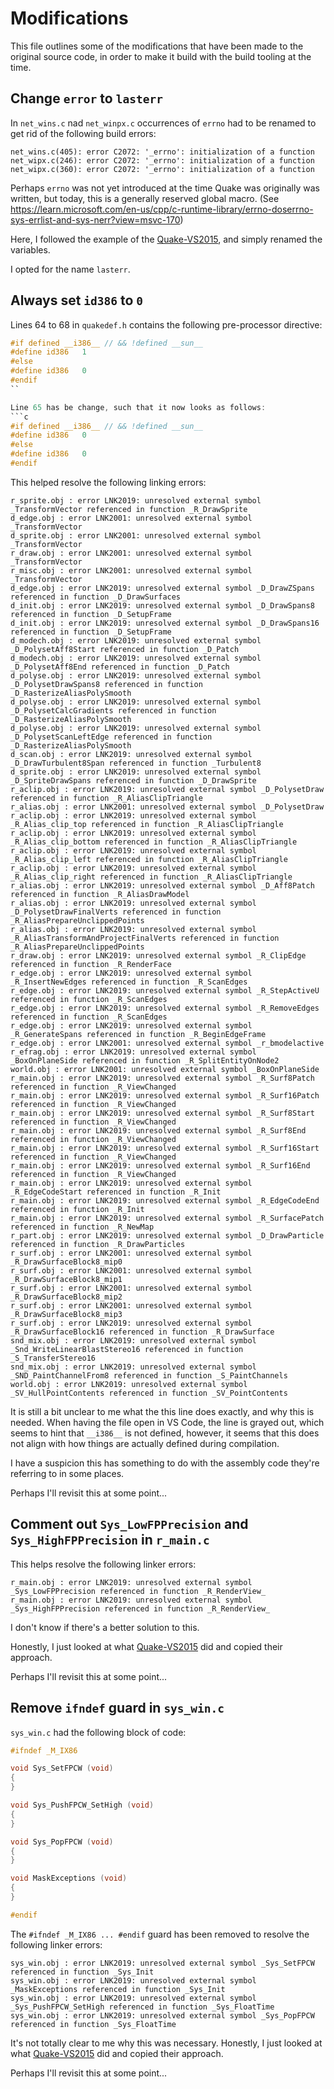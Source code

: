 # Modifications

This file outlines some of the modifications that have been made to the original source code, in order to make it build with the build tooling at the time.

## Change `error` to `lasterr`

In `net_wins.c` nad `net_winpx.c` occurrences of `errno` had to be renamed to get rid of the following build errors:

```log
net_wins.c(405): error C2072: '_errno': initialization of a function
net_wipx.c(246): error C2072: '_errno': initialization of a function
net_wipx.c(360): error C2072: '_errno': initialization of a function
```

Perhaps `errno` was not yet introduced at the time Quake was originally was written, but today, this is a generally reserved global macro. (See https://learn.microsoft.com/en-us/cpp/c-runtime-library/errno-doserrno-sys-errlist-and-sys-nerr?view=msvc-170)

Here, I followed the example of the [Quake-VS2015](https://github.com/philipbuuck/Quake-VS2015/tree/master), and simply renamed the variables.

I opted for the name `lasterr`.

## Always set `id386` to `0`

Lines 64 to 68 in `quakedef.h` contains the following pre-processor directive:
```c
#if defined __i386__ // && !defined __sun__
#define id386	1
#else
#define id386	0
#endif
`` 

Line 65 has be change, such that it now looks as follows:
```c
#if defined __i386__ // && !defined __sun__
#define id386	0
#else
#define id386	0
#endif
```

This helped resolve the following linking errors:
```log
r_sprite.obj : error LNK2019: unresolved external symbol _TransformVector referenced in function _R_DrawSprite
d_edge.obj : error LNK2001: unresolved external symbol _TransformVector
d_sprite.obj : error LNK2001: unresolved external symbol _TransformVector
r_draw.obj : error LNK2001: unresolved external symbol _TransformVector
r_misc.obj : error LNK2001: unresolved external symbol _TransformVector
d_edge.obj : error LNK2019: unresolved external symbol _D_DrawZSpans referenced in function _D_DrawSurfaces
d_init.obj : error LNK2019: unresolved external symbol _D_DrawSpans8 referenced in function _D_SetupFrame
d_init.obj : error LNK2019: unresolved external symbol _D_DrawSpans16 referenced in function _D_SetupFrame
d_modech.obj : error LNK2019: unresolved external symbol _D_PolysetAff8Start referenced in function _D_Patch
d_modech.obj : error LNK2019: unresolved external symbol _D_PolysetAff8End referenced in function _D_Patch
d_polyse.obj : error LNK2019: unresolved external symbol _D_PolysetDrawSpans8 referenced in function _D_RasterizeAliasPolySmooth
d_polyse.obj : error LNK2019: unresolved external symbol _D_PolysetCalcGradients referenced in function _D_RasterizeAliasPolySmooth
d_polyse.obj : error LNK2019: unresolved external symbol _D_PolysetScanLeftEdge referenced in function _D_RasterizeAliasPolySmooth
d_scan.obj : error LNK2019: unresolved external symbol _D_DrawTurbulent8Span referenced in function _Turbulent8
d_sprite.obj : error LNK2019: unresolved external symbol _D_SpriteDrawSpans referenced in function _D_DrawSprite
r_aclip.obj : error LNK2019: unresolved external symbol _D_PolysetDraw referenced in function _R_AliasClipTriangle
r_alias.obj : error LNK2001: unresolved external symbol _D_PolysetDraw
r_aclip.obj : error LNK2019: unresolved external symbol _R_Alias_clip_top referenced in function _R_AliasClipTriangle
r_aclip.obj : error LNK2019: unresolved external symbol _R_Alias_clip_bottom referenced in function _R_AliasClipTriangle
r_aclip.obj : error LNK2019: unresolved external symbol _R_Alias_clip_left referenced in function _R_AliasClipTriangle
r_aclip.obj : error LNK2019: unresolved external symbol _R_Alias_clip_right referenced in function _R_AliasClipTriangle
r_alias.obj : error LNK2019: unresolved external symbol _D_Aff8Patch referenced in function _R_AliasDrawModel
r_alias.obj : error LNK2019: unresolved external symbol _D_PolysetDrawFinalVerts referenced in function _R_AliasPrepareUnclippedPoints
r_alias.obj : error LNK2019: unresolved external symbol _R_AliasTransformAndProjectFinalVerts referenced in function _R_AliasPrepareUnclippedPoints
r_draw.obj : error LNK2019: unresolved external symbol _R_ClipEdge referenced in function _R_RenderFace
r_edge.obj : error LNK2019: unresolved external symbol _R_InsertNewEdges referenced in function _R_ScanEdges
r_edge.obj : error LNK2019: unresolved external symbol _R_StepActiveU referenced in function _R_ScanEdges
r_edge.obj : error LNK2019: unresolved external symbol _R_RemoveEdges referenced in function _R_ScanEdges
r_edge.obj : error LNK2019: unresolved external symbol _R_GenerateSpans referenced in function _R_BeginEdgeFrame
r_edge.obj : error LNK2001: unresolved external symbol _r_bmodelactive
r_efrag.obj : error LNK2019: unresolved external symbol _BoxOnPlaneSide referenced in function _R_SplitEntityOnNode2
world.obj : error LNK2001: unresolved external symbol _BoxOnPlaneSide
r_main.obj : error LNK2019: unresolved external symbol _R_Surf8Patch referenced in function _R_ViewChanged
r_main.obj : error LNK2019: unresolved external symbol _R_Surf16Patch referenced in function _R_ViewChanged
r_main.obj : error LNK2019: unresolved external symbol _R_Surf8Start referenced in function _R_ViewChanged
r_main.obj : error LNK2019: unresolved external symbol _R_Surf8End referenced in function _R_ViewChanged
r_main.obj : error LNK2019: unresolved external symbol _R_Surf16Start referenced in function _R_ViewChanged
r_main.obj : error LNK2019: unresolved external symbol _R_Surf16End referenced in function _R_ViewChanged
r_main.obj : error LNK2019: unresolved external symbol _R_EdgeCodeStart referenced in function _R_Init
r_main.obj : error LNK2019: unresolved external symbol _R_EdgeCodeEnd referenced in function _R_Init
r_main.obj : error LNK2019: unresolved external symbol _R_SurfacePatch referenced in function _R_NewMap
r_part.obj : error LNK2019: unresolved external symbol _D_DrawParticle referenced in function _R_DrawParticles
r_surf.obj : error LNK2001: unresolved external symbol _R_DrawSurfaceBlock8_mip0
r_surf.obj : error LNK2001: unresolved external symbol _R_DrawSurfaceBlock8_mip1
r_surf.obj : error LNK2001: unresolved external symbol _R_DrawSurfaceBlock8_mip2
r_surf.obj : error LNK2001: unresolved external symbol _R_DrawSurfaceBlock8_mip3
r_surf.obj : error LNK2019: unresolved external symbol _R_DrawSurfaceBlock16 referenced in function _R_DrawSurface
snd_mix.obj : error LNK2019: unresolved external symbol _Snd_WriteLinearBlastStereo16 referenced in function _S_TransferStereo16
snd_mix.obj : error LNK2019: unresolved external symbol _SND_PaintChannelFrom8 referenced in function _S_PaintChannels
world.obj : error LNK2019: unresolved external symbol _SV_HullPointContents referenced in function _SV_PointContents
```

It is still a bit unclear to me what the this line does exactly, and why this is needed. When having the file open in VS Code, the line is grayed out, which seems to hint that `__i386__` is not defined, however, it seems that this does not align with how things are actually defined during compilation.

I have a suspicion this has something to do with the assembly code they're referring to in some places.

Perhaps I'll revisit this at some point...

## Comment out `Sys_LowFPPrecision` and `Sys_HighFPPrecision` in `r_main.c`

This helps resolve the following linker errors:
```log
r_main.obj : error LNK2019: unresolved external symbol _Sys_LowFPPrecision referenced in function _R_RenderView_
r_main.obj : error LNK2019: unresolved external symbol _Sys_HighFPPrecision referenced in function _R_RenderView_
```

I don't know if there's a better solution to this.

Honestly, I just looked at what [Quake-VS2015](https://github.com/philipbuuck/Quake-VS2015/tree/master) did and copied their approach.

Perhaps I'll revisit this at some point...

## Remove `ifndef` guard in `sys_win.c`

`sys_win.c` had the following block of code:
```c
#ifndef _M_IX86

void Sys_SetFPCW (void)
{
}

void Sys_PushFPCW_SetHigh (void)
{
}

void Sys_PopFPCW (void)
{
}

void MaskExceptions (void)
{
}

#endif
```

The `#ifndef _M_IX86 ... #endif` guard has been removed to resolve the following linker errors:
```log
sys_win.obj : error LNK2019: unresolved external symbol _Sys_SetFPCW referenced in function _Sys_Init
sys_win.obj : error LNK2019: unresolved external symbol _MaskExceptions referenced in function _Sys_Init
sys_win.obj : error LNK2019: unresolved external symbol _Sys_PushFPCW_SetHigh referenced in function _Sys_FloatTime
sys_win.obj : error LNK2019: unresolved external symbol _Sys_PopFPCW referenced in function _Sys_FloatTime
```

It's not totally clear to me why this was necessary. Honestly, I just looked at what [Quake-VS2015](https://github.com/philipbuuck/Quake-VS2015/tree/master) did and copied their approach.

Perhaps I'll revisit this at some point...

